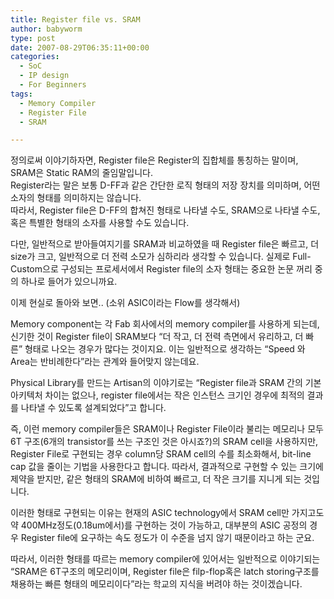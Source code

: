 ```yaml
---
title: Register file vs. SRAM
author: babyworm
type: post
date: 2007-08-29T06:35:11+00:00
categories:
  - SoC
  - IP design
  - For Beginners
tags:
  - Memory Compiler
  - Register File
  - SRAM

---
```

정의로써 이야기하자면, Register file은 Register의 집합체를 통칭하는 말이며, SRAM은 Static RAM의 줄임말입니다.
<br>
Register라는 말은 보통 D-FF과 같은 간단한 로직 형태의 저장 장치를 의미하며, 어떤 소자의 형태를 의미하지는 않습니다.
<br>
따라서, Register file은 D-FF의 합쳐진 형태로 나타낼 수도, SRAM으로 나타낼 수도, 혹은 특별한 형태의 소자를 사용할 수도 있습니다.

다만, 일반적으로 받아들여지기를 SRAM과 비교하였을 때 Register file은 빠르고, 더 size가 크고, 일반적으로 더 전력 소모가 심하리라 생각할 수 있습니다. 실제로 Full-Custom으로 구성되는 프로세서에서 Register file의 소자 형태는 중요한 논문 꺼리 중의 하나로 들어가 있으니까요.

이제 현실로 돌아와 보면.. (소위 ASIC이라는 Flow를 생각해서)

Memory component는 각 Fab 회사에서의 memory compiler를 사용하게 되는데, 신기한 것이 Register file이 SRAM보다 “더 작고, 더 전력 측면에서 유리하고, 더 빠른” 형태로 나오는 경우가 많다는 것이지요. 이는 일반적으로 생각하는 “Speed 와 Area는 반비례한다”라는 관계와 들어맞지 않는데요.

Physical Library를 만드는 Artisan의 이야기로는 “Register file과 SRAM 간의 기본 아키텍처 차이는 없으나, register file에서는 작은 인스턴스 크기인 경우에 최적의 결과를 나타낼 수 있도록 설계되었다”고 합니다.

즉, 이런 memory compiler들은 SRAM이나 Register File이라 불리는 메모리나 모두 6T 구조(6개의 transistor를 쓰는 구조인 것은 아시죠?)의 SRAM cell을 사용하지만, Register File로 구현되는 경우 column당 SRAM cell의 수를 최소화해서, bit-line cap 값을 줄이는 기법을 사용한다고 합니다. 따라서, 결과적으로 구현할 수 있는 크기에 제약을 받지만, 같은 형태의 SRAM에 비하여 빠르고, 더 작은 크기를 지니게 되는 것입니다.

이러한 형태로 구현되는 이유는 현재의 ASIC technology에서 SRAM cell만 가지고도 약 400MHz정도(0.18um에서)를 구현하는 것이 가능하고, 대부분의 ASIC 공정의 경우 Register file에 요구하는 속도 정도가 이 수준을 넘지 않기 때문이라고 하는 군요.

따라서, 이러한 형태를 따르는 memory compiler에 있어서는 일반적으로 이야기되는 “SRAM은 6T구조의 메모리이며, Register file은 filp-flop혹은 latch storing구조를 채용하는 빠른 형태의 메모리이다”라는 학교의 지식을 버려야 하는 것이겠습니다.
